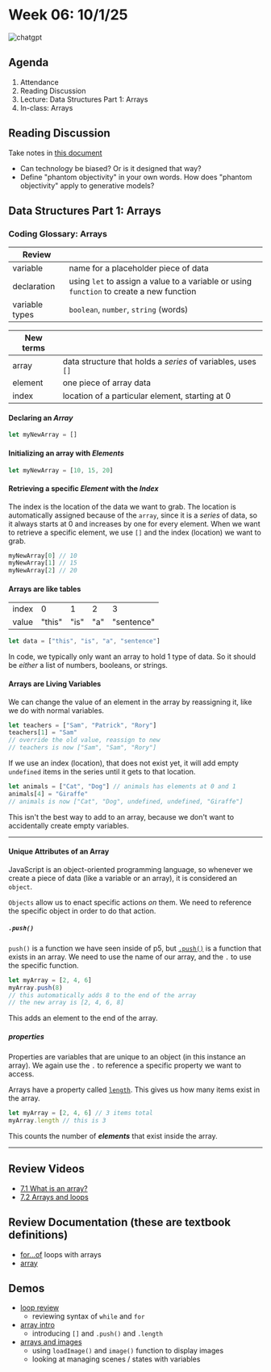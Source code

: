 # Week 06: 10/1/25

![chatgpt](https://kagi.com/proxy/im-more-confused-with-the-right-side-of-this-meme-cant-even-v0-qtjr4zrjrlwe1.jpeg?c=MHaoEHf4JA4T1dYEo1CR0TTuV1U6nrue6Vv7pnQqdGL4gryBwiwxF0rk-YXSnqOiPcnHYQrl_ybBGffRZRaRFb-9J8yKaHupxmPlyyLgiO50l54eH1ZcG9YXBbvlEbL95A_BuKNWEY-QPJD4myoxOGhF2bszbODPQBCOK9mac7KtOgoYIt80DJCkmxzoqvE8smuOTaKEegnCgSQAmnuBtz-YYIL7wgTlTLCfAZWbB34%3D)

## Agenda

1. Attendance 
2. Reading Discussion
3. Lecture: Data Structures Part 1: Arrays
4. In-class: Arrays

## Reading Discussion

Take notes in [this document](https://cryptpad.fr/pad/#/2/pad/edit/ELjYcqPdt2EUMd-Bnxm5jB8O/)
* Can technology be biased? Or is it designed that way?
* Define "phantom objectivity" in your own words. How does "phantom objectivity" apply to generative models?


## Data Structures Part 1: Arrays

### Coding Glossary: Arrays

| Review | | 
|---|---|
| variable | name for a placeholder piece of data |
| declaration | using `let` to assign a value to a variable or using `function` to create a new function | 
| variable types | `boolean`, `number`, `string` (words) |

| New terms | | 
|---|---|
| array | data structure that holds a *series* of variables, uses `[]`| 
| element | one piece of array data |
| index | location of a particular element, starting at 0 |

#### Declaring an ***Array***
```js
let myNewArray = []
```

#### Initializing an array with ***Elements***
```js
let myNewArray = [10, 15, 20]
```
#### Retrieving a specific ***Element*** with the ***Index***
The index is the location of the data we want to grab. The location is automatically assigned because of the `array`, since it is a *series* of data, so it always starts at 0 and increases by one for every element. When we want to retrieve a specific element, we use `[]` and the index (location) we want to grab.

```js
myNewArray[0] // 10
myNewArray[1] // 15
myNewArray[2] // 20
```
#### Arrays are like tables

<table>
<tbody>
<tr><td>index</td><td>0</td><td>1</td><td>2</td><td>3</td></tr>
<tr><td>value</td><td>"this"</td><td>"is"</td><td>"a"</td><td>"sentence"</td></tr>
</tbody>
</table>

```js
let data = ["this", "is", "a", "sentence"]
```

In code, we typically only want an array to hold 1 type of data. So it should be *either* a list of numbers, booleans, or strings.

#### Arrays are Living Variables
We can change the value of an element in the array by reassigning it, like we do with normal variables.

```js
let teachers = ["Sam", "Patrick", "Rory"]
teachers[1] = "Sam" 
// override the old value, reassign to new
// teachers is now ["Sam", "Sam", "Rory"]
```
If we use an index (location), that does not exist yet, it will add empty `undefined` items in the series until it gets to that location.
```js
let animals = ["Cat", "Dog"] // animals has elements at 0 and 1
animals[4] = "Giraffe"
// animals is now ["Cat", "Dog", undefined, undefined, "Giraffe"]
```
This isn't the best way to add to an array, because we don't want to accidentally create empty variables.

---

#### Unique Attributes of an Array
JavaScript is an object-oriented programming language, so whenever we create a piece of data (like a variable or an array), it is considered an `object`.

`Objects` allow us to enact specific actions *on* them. We need to reference the specific object in order to do that action.

##### `.push()`

`push()` is a function we have seen inside of p5, but [`.push()`](https://developer.mozilla.org/en-US/docs/Web/JavaScript/Reference/Global_Objects/Array/push) is a function that exists in an array. We need to use the name of our array, and the `.` to use the specific function.

```js
let myArray = [2, 4, 6]
myArray.push(8)
// this automatically adds 8 to the end of the array
// the new array is [2, 4, 6, 8]
```
This adds an element to the end of the array.

##### properties
Properties are variables that are unique to an object (in this instance an array). We again use the `.` to reference a specific property we want to access. 

Arrays have a property called [`length`](https://developer.mozilla.org/en-US/docs/Web/JavaScript/Reference/Global_Objects/Array/length). This gives us how many items exist in the array.
```js
let myArray = [2, 4, 6] // 3 items total
myArray.length // this is 3
```
This counts the number of ***elements*** that exist inside the array.

---

## Review Videos
* [7.1 What is an array?](https://www.youtube.com/watch?v=VIQoUghHSxU)
* [7.2 Arrays and loops](https://www.youtube.com/watch?v=RXWO3mFuW-I)

## Review Documentation (these are textbook definitions)
* [for...of](https://developer.mozilla.org/en-US/docs/Web/JavaScript/Reference/Statements/for...of) loops with arrays
* [array](https://developer.mozilla.org/en-US/docs/Web/JavaScript/Reference/Global_Objects/Array)

## Demos

* [loop review](https://editor.p5js.org/samheckle/sketches/sEpEy9iCH)
    * reviewing syntax of `while` and `for`
* [array intro](https://editor.p5js.org/samheckle/sketches/dujujZYUg)
    * introducing `[]` and `.push()` and `.length`
* [arrays and images](https://editor.p5js.org/samheckle/sketches/eNn_JV6w4)
    * using `loadImage()` and `image()` function to display images
    * looking at managing scenes / states with variables
